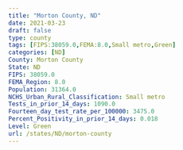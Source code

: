 ```yaml
---
title: "Morton County, ND"
date: 2021-03-23
draft: false
type: county
tags: [FIPS:38059.0,FEMA:8.0,Small metro,Green]
categories: [ND]
County: Morton County
State: ND
FIPS: 38059.0
FEMA_Region: 8.0
Population: 31364.0
NCHS_Urban_Rural_Classification: Small metro
Tests_in_prior_14_days: 1090.0
Fourteen_day_test_rate_per_100000: 3475.0
Percent_Positivity_in_prior_14_days: 0.018
Level: Green
url: /states/ND/morton-county
---
```



